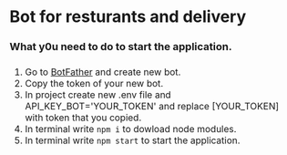 <h1>Bot for resturants and delivery</h1>

<h4 style="font-size: 18px">What y0u need to do to start the application.</h4>

<ol style="font-size: 16px">
<li>Go to <a href="https://t.me/BotFather"> BotFather</a> and create new bot.</li>

<li>Copy the token of your new bot.</li>

<li>In project create new .env file and API_KEY_BOT='YOUR_TOKEN' and replace [YOUR_TOKEN] with token that you copied.</li>

<li>In terminal write <code>npm i</code> to dowload node modules.</li>

<li>In terminal write <code>npm start</code> to start the application.</li>
</ol>

                

